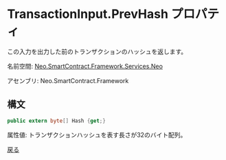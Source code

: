 # TransactionInput.PrevHash プロパティ

この入力を出力した前のトランザクションのハッシュを返します。

名前空間: [Neo.SmartContract.Framework.Services.Neo](../../neo.md)

アセンブリ: Neo.SmartContract.Framework

## 構文

```c#
public extern byte[] Hash {get;}
```

属性値: トランザクションハッシュを表す長さが32のバイト配列。



[戻る](../TransactionInput.md)
